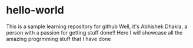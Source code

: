 # hello-world
This is a sample learning repository for github
Well, it's Abhishek Dhakla, a person with a passion for getting stuff done!!
Here I will showcase all the amazing progrmming stuff that I have done
